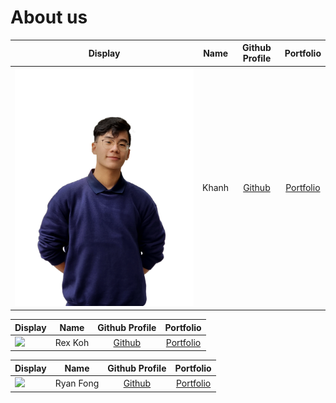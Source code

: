 # About us


Display | Name  |            Github Profile            | Portfolio 
--------|:-----:|:------------------------------------:|:---------:
![](docs/team/Khanh.png) | Khanh | [Github](https://github.com/tkhahns) | [Portfolio](docs/team/johndoe.md)


Display |   Name   |             Github Profile             | Portfolio 
--------|:--------:|:--------------------------------------:|:---------:
![](https://via.placeholder.com/100.png?text=Photo) | Rex Koh  | [Github](https://github.com/rexkoh425) | [Portfolio](docs/team/RexKoh.md)

Display | Name | Github Profile | Portfolio 
--------|:----:|:--------------:|:---------:
![](https://via.placeholder.com/100.png?text=Photo) | Ryan Fong | [Github](https://github.com/CT9ARyan) | [Portfolio](./team/ryanfong.md)

